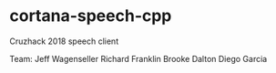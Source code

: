# cortana-speech-cpp
Cruzhack 2018 speech client

Team:
Jeff Wagenseller
Richard Franklin
Brooke Dalton
Diego Garcia
